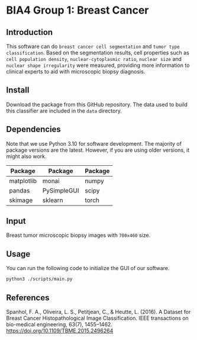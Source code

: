 # BIA4 Group 1: Breast Cancer
 
## Introduction 
This software can do `breast cancer cell segmentation` and `tumor type classification`. Based on the segmentation results, cell properties such as `cell population density`, `nuclear-cytoplasmic ratio`, `nuclear size` and `nuclear shape irregularity` were measured, providing more information to clinical experts to aid with microscopic biopsy diagnosis. 

## Install
Download the package from this GitHub repository. The data used to build this classifier are included in the `data` directory. 

## Dependencies 
Note that we use Python 3.10 for software development. The majority of package versions are the latest. However, if you are using older versions, it might also work. 

| Package  | Package | Package |
|----------|---------|---------|
|matplotlib|monai|numpy|
|pandas|PySimpleGUI|scipy|
|skimage|sklearn|torch|

## Input 
Breast tumor microscopic biopsy images with `700x460` size. 

## Usage

You can run the following code to initialize the GUI of our software. 

``` bash
python3 ./scripts/main.py
```

## References 
Spanhol, F. A., Oliveira, L. S., Petitjean, C., & Heutte, L. (2016). A Dataset for Breast Cancer Histopathological Image Classification. IEEE transactions on bio-medical engineering, 63(7), 1455–1462. https://doi.org/10.1109/TBME.2015.2496264


